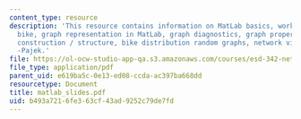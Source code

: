 ```yaml
---
content_type: resource
description: 'This resource contains information on MatLab basics, working example:
  bike, graph representation in MatLab, graph diagnostics, graph properties, graph
  construction / structure, bike distribution random graphs, network visualization
  -Pajek.'
file: https://ol-ocw-studio-app-qa.s3.amazonaws.com/courses/esd-342-network-representations-of-complex-engineering-systems-spring-2010/b493a7216fe363cf43ad9252c79de7fd_matlab_slides.pdf
file_type: application/pdf
parent_uid: e619ba5c-0e13-ed08-ccda-ac397ba668dd
resourcetype: Document
title: matlab_slides.pdf
uid: b493a721-6fe3-63cf-43ad-9252c79de7fd
---
```

